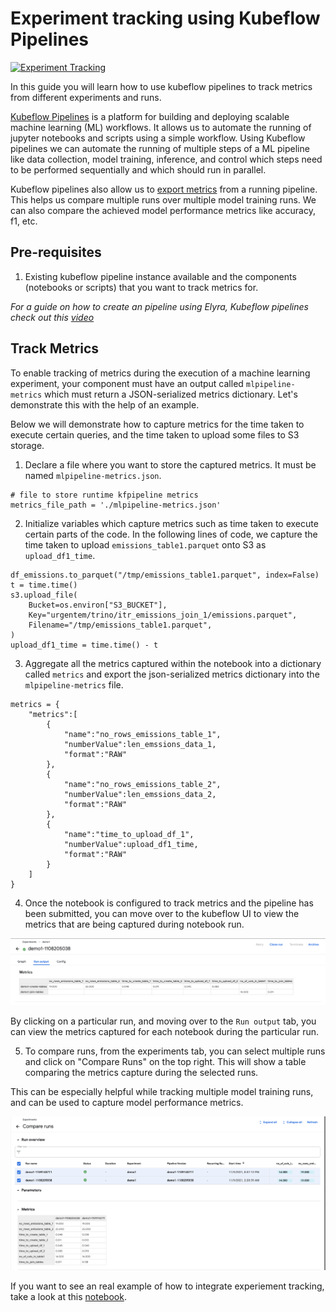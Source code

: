 # Experiment tracking using Kubeflow Pipelines

[![Experiment Tracking](https://img.youtube.com/vi/mZ98f9TWDCk/0.jpg)](https://youtu.be/mZ98f9TWDCk)

In this guide you will learn how to use kubeflow pipelines to track metrics from different experiments and runs.

[Kubeflow Pipelines](https://www.kubeflow.org/docs/components/pipelines/) is a platform for building and deploying scalable machine learning (ML) workflows. It allows us to automate the running of  jupyter notebooks and scripts using a simple workflow. Using Kubeflow pipelines we can automate the running of multiple steps of a ML pipeline like data collection, model training, inference, and control which steps need to be performed sequentially and which should run in  parallel.
 
Kubeflow pipelines also allow us to [export metrics](https://www.kubeflow.org/docs/components/pipelines/sdk/pipelines-metrics/) from a running pipeline. This helps us compare multiple runs over multiple model training runs. We can also compare the achieved model performance metrics like accuracy, f1, etc.

## Pre-requisites

1. Existing kubeflow pipeline instance available and the components (notebooks or scripts) that you want to track metrics for.

_For a guide on how to create an pipeline using Elyra, Kubeflow pipelines check out this [video](https://youtu.be/iMSOal8wRj4)_


## Track Metrics

To enable tracking of metrics during the execution of a machine learning experiment, your component must have an output called `mlpipeline-metrics`  which must return a JSON-serialized metrics dictionary. Let's demonstrate this with the help of an example.

Below we will demonstrate how to capture metrics for the time taken to execute certain queries, and the time taken to upload some files to S3 storage.

1. Declare a file where you want to store the captured metrics. It must be named `mlpipeline-metrics.json`.

```
# file to store runtime kfpipeline metrics
metrics_file_path = './mlpipeline-metrics.json'
```

2. Initialize variables which capture metrics such as time taken to execute certain parts of the code. In the following lines of code, we capture the time taken to upload `emissions_table1.parquet` onto S3 as `upload_df1_time`.

```
df_emissions.to_parquet("/tmp/emissions_table1.parquet", index=False)
t = time.time()
s3.upload_file(
    Bucket=os.environ["S3_BUCKET"],
    Key="urgentem/trino/itr_emissions_join_1/emissions.parquet",
    Filename="/tmp/emissions_table1.parquet",
)
upload_df1_time = time.time() - t
```

3. Aggregate all the metrics captured within the notebook into a dictionary called `metrics` and export the json-serialized metrics dictionary into the `mlpipeline-metrics` file.

```
metrics = {
    "metrics":[
        {
            "name":"no_rows_emissions_table_1",
            "numberValue":len_emssions_data_1,
            "format":"RAW"
        },
        {
            "name":"no_rows_emissions_table_2",
            "numberValue":len_emssions_data_2,
            "format":"RAW"
        },
        {
            "name":"time_to_upload_df_1",
            "numberValue":upload_df1_time,
            "format":"RAW"
        }
    ]
}
```
4. Once the notebook is  configured to track metrics and the pipeline has been submitted, you can move over to the kubeflow UI to view the metrics that are being captured during notebook run.

![metrics](/public/assets/track-metrics-using-kubeflow/metrics.png)

By clicking on a particular run, and moving over to the `Run output` tab, you can view the metrics captured for each notebook during the particular run.

5. To compare runs, from the experiments tab, you can select multiple runs and click on "Compare Runs" on the top right. This will show a table comparing the metrics capture during the selected runs.

This can be especially helpful while tracking multiple model training runs, and can be used to capture model performance metrics.

![metrics](/public/assets/track-metrics-using-kubeflow/compare-runs.png)

If you want to see an real example of how to integrate experiement tracking, take a look at this [notebook](https://github.com/os-climate/aicoe-osc-demo/blob/master/notebooks/demo1/demo1-create-tables.ipynb).